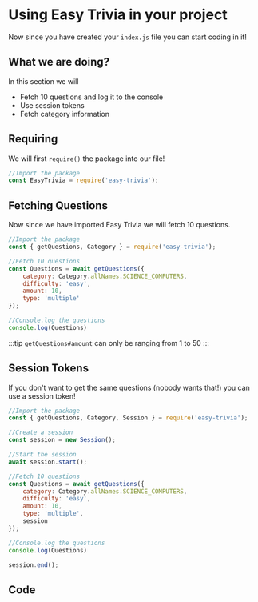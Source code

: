 # Using Easy Trivia in your project
Now since you have created your `index.js` file you can start coding in it!

## What we are doing?
In this section we will
* Fetch 10 questions and log it to the console
* Use session tokens
* Fetch category information

## Requiring
We will first `require()` the package into our file!

<!-- eslint-skip -->
```js {1,2}
//Import the package
const EasyTrivia = require('easy-trivia');
```

## Fetching Questions
Now since we have imported Easy Trivia we will fetch 10 questions.

<!-- eslint-skip -->
```js {4-13}
//Import the package
const { getQuestions, Category } = require('easy-trivia');

//Fetch 10 questions
const Questions = await getQuestions({
    category: Category.allNames.SCIENCE_COMPUTERS,
    difficulty: 'easy',
    amount: 10,
    type: 'multiple'
});

//Console.log the questions
console.log(Questions)
```

:::tip
`getQuestions#amount` can only be ranging from 1 to 50
:::

## Session Tokens
If you don't want to get the same questions (nobody wants that!) you can use a session token!

<!-- eslint-skip -->
```js {4-8,16,22}
//Import the package
const { getQuestions, Category, Session } = require('easy-trivia');

//Create a session
const session = new Session();

//Start the session
await session.start();

//Fetch 10 questions
const Questions = await getQuestions({
    category: Category.allNames.SCIENCE_COMPUTERS,
    difficulty: 'easy',
    amount: 10,
    type: 'multiple',
    session
});

//Console.log the questions
console.log(Questions)

session.end();
```

## Code
<ResultingCode path="index.js" />